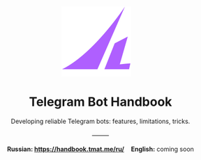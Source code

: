 <br>
<br>


<div align="center">

<div>
<img src="public/logo.svg" alt="" width="160">&nbsp;&nbsp;&nbsp;&nbsp;&nbsp;
</div>

# Telegram Bot Handbook

Developing reliable Telegram bots: features, limitations, tricks.

⸻

**Russian: https://handbook.tmat.me/ru/** &nbsp;&nbsp; **English:**&nbsp;coming&nbsp;soon


</div>
